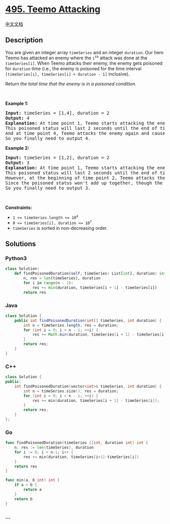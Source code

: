 # [495. Teemo Attacking](https://leetcode.com/problems/teemo-attacking)

[中文文档](/solution/0400-0499/0495.Teemo%20Attacking/README.md)

## Description

<p>You are given an integer array <code>timeSeries</code> and an integer <code>duration</code>. Our hero Teemo has attacked an enemy where the <code>i<sup>th</sup></code> attack was done at the <code>timeSeries[i]</code>. When Teemo attacks their enemy, the enemy gets poisoned for <code>duration</code> time (i.e., the enemy is poisoned for the time interval <code>[timeSeries[i], timeSeries[i] + duration - 1]</code> inclusive).</p>

<p>Return <em>the total time that the enemy is in a poisoned condition</em>.</p>

<p>&nbsp;</p>
<p><strong>Example 1:</strong></p>

<pre>
<strong>Input:</strong> timeSeries = [1,4], duration = 2
<strong>Output:</strong> 4
<strong>Explanation:</strong> At time point 1, Teemo starts attacking the enemy and makes them be poisoned immediately. 
This poisoned status will last 2 seconds until the end of time point 2. 
And at time point 4, Teemo attacks the enemy again and causes them to be in poisoned status for another 2 seconds. 
So you finally need to output 4.
</pre>

<p><strong>Example 2:</strong></p>

<pre>
<strong>Input:</strong> timeSeries = [1,2], duration = 2
<strong>Output:</strong> 3
<strong>Explanation:</strong> At time point 1, Teemo starts attacking the enemy and makes them be poisoned. 
This poisoned status will last 2 seconds until the end of time point 2. 
However, at the beginning of time point 2, Teemo attacks the enemy again who is already in poisoned status. 
Since the poisoned status won&#39;t add up together, though the second poisoning attack will still work at time point 2, it will stop at the end of time point 3. 
So you finally need to output 3.
</pre>

<p>&nbsp;</p>
<p><strong>Constraints:</strong></p>

<ul>
	<li><code>1 &lt;= timeSeries.length &lt;= 10<sup>4</sup></code></li>
	<li><code>0 &lt;= timeSeries[i], duration &lt;= 10<sup>7</sup></code></li>
	<li><code>timeSeries</code> is sorted in non-decreasing order.</li>
</ul>

## Solutions

<!-- tabs:start -->

### **Python3**

```python
class Solution:
    def findPoisonedDuration(self, timeSeries: List[int], duration: int) -> int:
        n, res = len(timeSeries), duration
        for i in range(n - 1):
            res += min(duration, timeSeries[i + 1] - timeSeries[i])
        return res
```

### **Java**

```java
class Solution {
    public int findPoisonedDuration(int[] timeSeries, int duration) {
        int n = timeSeries.length, res = duration;
        for (int i = 0; i < n - 1; ++i) {
            res += Math.min(duration, timeSeries[i + 1] - timeSeries[i]);
        }
        return res;
    }
}
```

### **C++**

```cpp
class Solution {
public:
    int findPoisonedDuration(vector<int>& timeSeries, int duration) {
        int n = timeSeries.size(), res = duration;
        for (int i = 0; i < n - 1; ++i) {
            res += min(duration, timeSeries[i + 1] - timeSeries[i]);
        }
        return res;
    }
};
```

### **Go**

```go
func findPoisonedDuration(timeSeries []int, duration int) int {
	n, res := len(timeSeries), duration
	for i := 0; i < n-1; i++ {
		res += min(duration, timeSeries[i+1]-timeSeries[i])
	}
	return res
}

func min(a, b int) int {
	if a < b {
		return a
	}
	return b
}
```

### **...**

```

```

<!-- tabs:end -->
